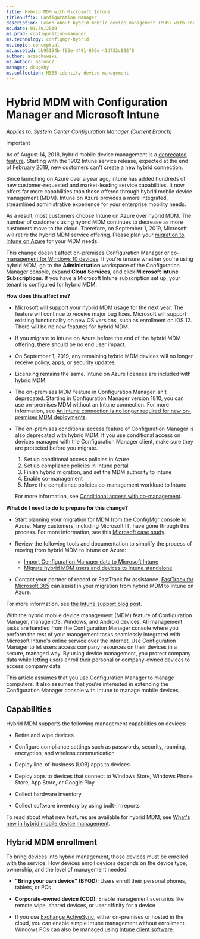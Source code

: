 ```yaml
---
title: Hybrid MDM with Microsoft Intune
titleSuffix: Configuration Manager
description: Learn about hybrid mobile device management (MDM) with Configuration Manager and Microsoft Intune.
ms.date: 01/30/2019
ms.prod: configuration-manager
ms.technology: configmgr-hybrid
ms.topic: conceptual
ms.assetid: bb95154b-f63e-4491-896e-41d732c802f8
author: aczechowski
ms.author: aaroncz
manager: dougeby
ms.collection: M365-identity-device-management
---
```


# Hybrid MDM with Configuration Manager and Microsoft Intune

*Applies to: System Center Configuration Manager (Current Branch)*

> [!Important]  
> As of August 14, 2018, hybrid mobile device management is a [deprecated feature](/sccm/core/plan-design/changes/deprecated/removed-and-deprecated-cmfeatures). Starting with the 1902 Intune service release, expected at the end of February 2019, new customers can't create a new hybrid connection. 
> <!--Intune feature 2683117-->  
> Since launching on Azure over a year ago, Intune has added hundreds of new customer-requested and market-leading service capabilities. It now offers far more capabilities than those offered through hybrid mobile device management (MDM). Intune on Azure provides a more integrated, streamlined administrative experience for your enterprise mobility needs.
> 
> As a result, most customers choose Intune on Azure over hybrid MDM. The number of customers using hybrid MDM continues to decrease as more customers move to the cloud. Therefore, on September 1, 2019, Microsoft will retire the hybrid MDM service offering. Please plan your [migration to Intune on Azure](/sccm/mdm/deploy-use/migrate-hybridmdm-to-intunesa) for your MDM needs. 
> 
> This change doesn't affect on-premises Configuration Manager or [co-management for Windows 10 devices](/sccm/comanage/overview). If you're unsure whether you're using hybrid MDM, go to the **Administration** workspace of the Configuration Manager console, expand **Cloud Services**, and click **Microsoft Intune Subscriptions**. If you have a Microsoft Intune subscription set up, your tenant is configured for hybrid MDM.
> 
> **How does this affect me?**
> 
> - Microsoft will support your hybrid MDM usage for the next year. The feature will continue to receive major bug fixes. Microsoft will support existing functionality on new OS versions, such as enrollment on iOS 12. There will be no new features for hybrid MDM.  
> 
> - If you migrate to Intune on Azure before the end of the hybrid MDM offering, there should be no end user impact.  
> 
> - On September 1, 2019, any remaining hybrid MDM devices will no longer receive policy, apps, or security updates.  
> 
> - Licensing remains the same. Intune on Azure licenses are included with hybrid MDM.  
> 
> - The on-premises MDM feature in Configuration Manager isn't deprecated. Starting in Configuration Manager version 1810, you can use on-premises MDM without an Intune connection. For more information, see [An Intune connection is no longer required for new on-premises MDM deployments](/sccm/core/plan-design/changes/whats-new-in-version-1810#bkmk_opmdm). 
> 
> - The on-premises conditional access feature of Configuration Manager is also deprecated with hybrid MDM. If you use conditional access on devices managed with the Configuration Manager client, make sure they are protected before you migrate. 
>     1. Set up conditional access policies in Azure
>     2. Set up compliance policies in Intune portal 
>     3. Finish hybrid migration, and set the MDM authority to Intune
>     4. Enable co-management
>     5. Move the compliance policies co-management workload to Intune 
>
>     For more information, see [Conditional access with co-management](https://docs.microsoft.com/sccm/comanage/quickstart-conditional-access). 
> 
> **What do I need to do to prepare for this change?**
> 
> - Start planning your migration for MDM from the ConfigMgr console to Azure. Many customers, including Microsoft IT, have gone through this process. For more information, see this [Microsoft case study](https://aka.ms/Intune_MSFT).  
> 
> - Review the following tools and documentation to simplify the process of moving from hybrid MDM to Intune on Azure:  
>     - [Import Configuration Manager data to Microsoft Intune](/sccm/mdm/deploy-use/migrate-import-data)  
>     - [Migrate hybrid MDM users and devices to Intune standalone](/sccm/mdm/deploy-use/migrate-hybridmdm-to-intunesa)  
> 
> - Contact your partner of record or FastTrack for assistance. [FastTrack for Microsoft 365](https://aka.ms/hybrid_fasttrack) can assist in your migration from hybrid MDM to Intune on Azure. 
> 
> For more information, see [the Intune support blog post](https://aka.ms/hybrid_notification).



With the hybrid mobile device management (MDM) feature of Configuration Manager, manage iOS, Windows, and Android devices. All management tasks are handled from the Configuration Manager console where you perform the rest of your management tasks seamlessly integrated with Microsoft Intune's online service over the internet. Use Configuration Manager to let users access company resources on their devices in a secure, managed way. By using device management, you protect company data while letting users enroll their personal or company-owned devices to access company data. 

This article assumes that you use Configuration Manager to manage computers. It also assumes that you're interested in extending the Configuration Manager console with Intune to manage mobile devices. 



## Capabilities

Hybrid MDM supports the following management capabilities on devices:

-   Retire and wipe devices  

-   Configure compliance settings such as passwords, security, roaming, encryption, and wireless communication  

-   Deploy line-of-business (LOB) apps to devices  

-   Deploy apps to devices that connect to Windows Store, Windows Phone Store, App Store, or Google Play  

-   Collect hardware inventory  

-   Collect software inventory by using built-in reports  

To read about what new features are available for hybrid MDM, see [What's new in hybrid mobile device management](/sccm/mdm/understand/whats-new-in-hybrid-mobile-device-management).



## Hybrid MDM enrollment

To bring devices into hybrid management, those devices must be enrolled with the service. How devices enroll devices depends on the device type, ownership, and the level of management needed.

- **"Bring your own device" (BYOD)**: Users enroll their personal phones, tablets, or PCs  

- **Corporate-owned device (COD)**: Enable management scenarios like remote wipe, shared devices, or user affinity for a device  

- If you use [Exchange ActiveSync](/sccm/mdm/plan-design/device-enrollment-methods#mobile-device-management-with-exchange-activesync-and-configuration-manager), either on-premises or hosted in the cloud, you can enable simple Intune management without enrollment. Windows PCs can also be managed using [Intune client software](/intune/deploy-use/manage-windows-pcs-with-microsoft-intune).
